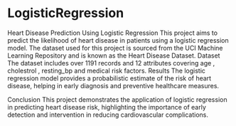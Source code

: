 # LogisticRegression
Heart Disease Prediction Using Logistic Regression This project aims to predict the likelihood of heart disease in patients using a logistic regression model. The dataset used for this project is sourced from the UCI Machine Learning Repository and is known as the Heart Disease Dataset.
Dataset
The dataset includes over 1191 records and 12 attributes covering age , cholestrol , resting_bp and medical risk factors.
Results
The logistic regression model provides a probabilistic estimate of the risk of heart disease, helping in early diagnosis and preventive healthcare measures.

Conclusion
This project demonstrates the application of logistic regression in predicting heart disease risk, highlighting the importance of early detection and intervention in reducing cardiovascular complications.
